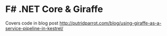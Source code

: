 # F# .NET Core & Giraffe

Covers code in blog post http://putridparrot.com/blog/using-giraffe-as-a-service-pipeline-in-kestrel/